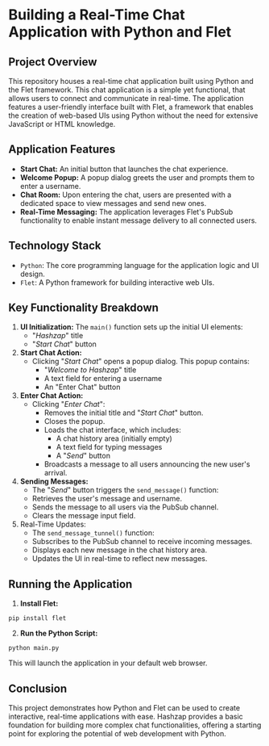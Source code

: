# Building a Real-Time Chat Application with Python and Flet
## Project Overview

This repository houses a real-time chat application built using Python and the Flet framework. This chat application is a simple yet functional, that allows users to connect and communicate in real-time. The application features a user-friendly interface built with Flet, a framework that enables the creation of web-based UIs using Python without the need for extensive JavaScript or HTML knowledge.

## Application Features

- **Start Chat:** An initial button that launches the chat experience.
- **Welcome Popup:** A popup dialog greets the user and prompts them to enter a username.
- **Chat Room:** Upon entering the chat, users are presented with a dedicated space to view messages and send new ones.
- **Real-Time Messaging:** The application leverages Flet's PubSub functionality to enable instant message delivery to all connected users.

## Technology Stack

- ``Python``: The core programming language for the application logic and UI design.
- ``Flet``: A Python framework for building interactive web UIs.

## Key Functionality Breakdown

1. **UI Initialization:**
The ``main()`` function sets up the initial UI elements:
    - "*Hashzap*" title
    - "*Start Chat*" button
2. **Start Chat Action:**
    - Clicking "*Start Chat*" opens a popup dialog. This popup contains:
        - "*Welcome to Hashzap*" title
        - A text field for entering a username
        - An "Enter Chat" button
3. **Enter Chat Action:**
    - Clicking "*Enter Chat*":
        - Removes the initial title and "*Start Chat*" button.
        - Closes the popup.
        - Loads the chat interface, which includes:
            - A chat history area (initially empty)
            - A text field for typing messages
            - A "*Send*" button
        - Broadcasts a message to all users announcing the new user's arrival.
4. **Sending Messages:**
    - The "*Send*" button triggers the ``send_message()`` function:
    - Retrieves the user's message and username.
    - Sends the message to all users via the PubSub channel.
    - Clears the message input field.
5. Real-Time Updates:
    - The ``send_message_tunnel()`` function:
    - Subscribes to the PubSub channel to receive incoming messages.
    - Displays each new message in the chat history area.
    - Updates the UI in real-time to reflect new messages.

## Running the Application

1. **Install Flet:**
```
pip install flet
```

2. **Run the Python Script:**
```
python main.py
```

This will launch the application in your default web browser.

## Conclusion

This project demonstrates how Python and Flet can be used to create interactive, real-time applications with ease. Hashzap provides a basic foundation for building more complex chat functionalities, offering a starting point for exploring the potential of web development with Python.

